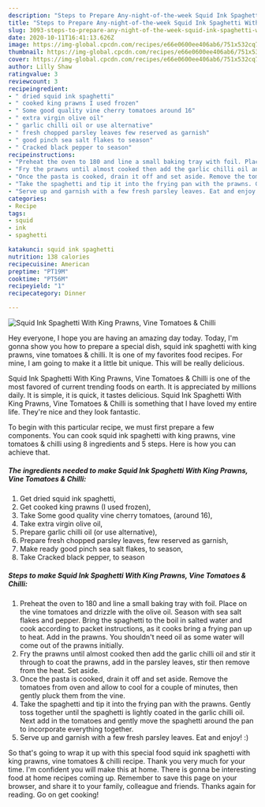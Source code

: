 ```yaml
---
description: "Steps to Prepare Any-night-of-the-week Squid Ink Spaghetti With King Prawns, Vine Tomatoes &amp;amp; Chilli"
title: "Steps to Prepare Any-night-of-the-week Squid Ink Spaghetti With King Prawns, Vine Tomatoes &amp;amp; Chilli"
slug: 3093-steps-to-prepare-any-night-of-the-week-squid-ink-spaghetti-with-king-prawns-vine-tomatoes-and-amp-chilli
date: 2020-10-11T16:41:13.626Z
image: https://img-global.cpcdn.com/recipes/e66e0600ee406ab6/751x532cq70/squid-ink-spaghetti-with-king-prawns-vine-tomatoes-chilli-recipe-main-photo.jpg
thumbnail: https://img-global.cpcdn.com/recipes/e66e0600ee406ab6/751x532cq70/squid-ink-spaghetti-with-king-prawns-vine-tomatoes-chilli-recipe-main-photo.jpg
cover: https://img-global.cpcdn.com/recipes/e66e0600ee406ab6/751x532cq70/squid-ink-spaghetti-with-king-prawns-vine-tomatoes-chilli-recipe-main-photo.jpg
author: Lilly Shaw
ratingvalue: 3
reviewcount: 3
recipeingredient:
- " dried squid ink spaghetti"
- " cooked king prawns I used frozen"
- " Some good quality vine cherry tomatoes around 16"
- " extra virgin olive oil"
- " garlic chilli oil or use alternative"
- " fresh chopped parsley leaves few reserved as garnish"
- " good pinch sea salt flakes to season"
- " Cracked black pepper to season"
recipeinstructions:
- "Preheat the oven to 180 and line a small baking tray with foil. Place on the vine tomatoes and drizzle with the olive oil. Season with sea salt flakes and pepper. Bring the spaghetti to the boil in salted water and cook according to packet instructions, as it cooks bring a frying pan up to heat. Add in the prawns. You shouldn&#39;t need oil as some water will come out of the prawns initially."
- "Fry the prawns until almost cooked then add the garlic chilli oil and stir it through to coat the prawns, add in the parsley leaves, stir then remove from the heat. Set aside."
- "Once the pasta is cooked, drain it off and set aside. Remove the tomatoes from oven and allow to cool for a couple of minutes, then gently pluck them from the vine."
- "Take the spaghetti and tip it into the frying pan with the prawns. Gently toss together until the spaghetti is lightly coated in the garlic chilli oil. Next add in the tomatoes and gently move the spaghetti around the pan to incorporate everything together."
- "Serve up and garnish with a few fresh parsley leaves. Eat and enjoy! :)"
categories:
- Recipe
tags:
- squid
- ink
- spaghetti

katakunci: squid ink spaghetti 
nutrition: 138 calories
recipecuisine: American
preptime: "PT19M"
cooktime: "PT56M"
recipeyield: "1"
recipecategory: Dinner

---
```



![Squid Ink Spaghetti With King Prawns, Vine Tomatoes &amp; Chilli](https://img-global.cpcdn.com/recipes/e66e0600ee406ab6/751x532cq70/squid-ink-spaghetti-with-king-prawns-vine-tomatoes-chilli-recipe-main-photo.jpg)

Hey everyone, I hope you are having an amazing day today. Today, I'm gonna show you how to prepare a special dish, squid ink spaghetti with king prawns, vine tomatoes &amp; chilli. It is one of my favorites food recipes. For mine, I am going to make it a little bit unique. This will be really delicious.



Squid Ink Spaghetti With King Prawns, Vine Tomatoes &amp; Chilli is one of the most favored of current trending foods on earth. It is appreciated by millions daily. It is simple, it is quick, it tastes delicious. Squid Ink Spaghetti With King Prawns, Vine Tomatoes &amp; Chilli is something that I have loved my entire life. They're nice and they look fantastic.


To begin with this particular recipe, we must first prepare a few components. You can cook squid ink spaghetti with king prawns, vine tomatoes &amp; chilli using 8 ingredients and 5 steps. Here is how you can achieve that.

<!--inarticleads1-->

##### The ingredients needed to make Squid Ink Spaghetti With King Prawns, Vine Tomatoes &amp; Chilli:

1. Get  dried squid ink spaghetti,
1. Get  cooked king prawns (I used frozen),
1. Take  Some good quality vine cherry tomatoes, (around 16),
1. Take  extra virgin olive oil,
1. Prepare  garlic chilli oil (or use alternative),
1. Prepare  fresh chopped parsley leaves, few reserved as garnish,
1. Make ready  good pinch sea salt flakes, to season,
1. Take  Cracked black pepper, to season




<!--inarticleads2-->

##### Steps to make Squid Ink Spaghetti With King Prawns, Vine Tomatoes &amp; Chilli:

1. Preheat the oven to 180 and line a small baking tray with foil. Place on the vine tomatoes and drizzle with the olive oil. Season with sea salt flakes and pepper. Bring the spaghetti to the boil in salted water and cook according to packet instructions, as it cooks bring a frying pan up to heat. Add in the prawns. You shouldn&#39;t need oil as some water will come out of the prawns initially.
1. Fry the prawns until almost cooked then add the garlic chilli oil and stir it through to coat the prawns, add in the parsley leaves, stir then remove from the heat. Set aside.
1. Once the pasta is cooked, drain it off and set aside. Remove the tomatoes from oven and allow to cool for a couple of minutes, then gently pluck them from the vine.
1. Take the spaghetti and tip it into the frying pan with the prawns. Gently toss together until the spaghetti is lightly coated in the garlic chilli oil. Next add in the tomatoes and gently move the spaghetti around the pan to incorporate everything together.
1. Serve up and garnish with a few fresh parsley leaves. Eat and enjoy! :)




So that's going to wrap it up with this special food squid ink spaghetti with king prawns, vine tomatoes &amp; chilli recipe. Thank you very much for your time. I'm confident you will make this at home. There is gonna be interesting food at home recipes coming up. Remember to save this page on your browser, and share it to your family, colleague and friends. Thanks again for reading. Go on get cooking!
